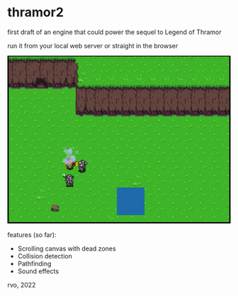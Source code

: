 # thramor2

first draft of an engine that could power the sequel to Legend of Thramor

run it from your local web server or straight in the browser

![Alt text](/assets/images/screenshot.png?raw=true "screenshot")

features (so far):

- Scrolling canvas with dead zones
- Collision detection
- Pathfinding
- Sound effects

rvo, 2022
